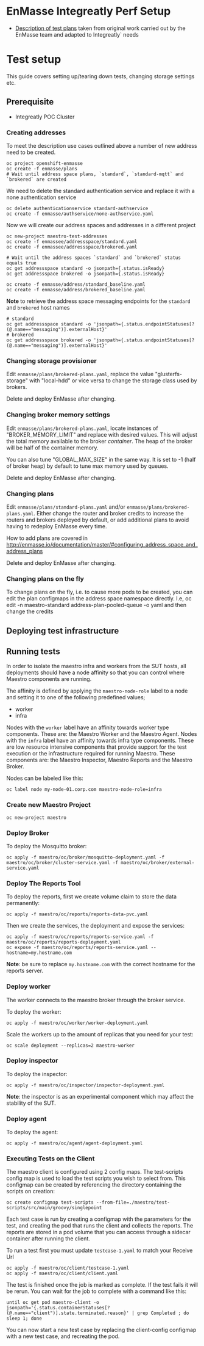 # EnMasse Integreatly Perf Setup

   * [Description of test plans](https://docs.google.com/document/d/1d8HXkpuxtHu1vFoUPmx0BW8AyVIAcvmyFXlKzVK9woI/edit?usp=drive_web&ouid=114847416645920015745) taken from original work carried out by the EnMasse team and adapted to Integreatly` needs

# Test setup

This guide covers setting up/tearing down tests, changing storage settings etc.

## Prerequisite

- Integreatly POC Cluster 

### Creating addresses
To meet the description use cases outlined above a number of new address need to be created.
```
oc project openshift-enmasse
oc create -f enmasse/plans
# Wait until address space plans, `standard`, `standard-mqtt` and `brokered` are created
```
We need to delete the standard authentication service and replace it with a none authentication service
```
oc delete authenticationservice standard-authservice
oc create -f enmasse/authservice/none-authservice.yaml
```
Now we will create our address spaces and addresses in a different project
```
oc new-project maestro-test-addresses
oc create -f enmassee/addressspace/standard.yaml
oc create -f enmassee/addressspace/brokered.yaml

# Wait until the address spaces `standard` and `brokered` status equals true
oc get addressspace standard -o jsonpath={.status.isReady}
oc get addressspace brokered -o jsonpath={.status.isReady}

oc create -f enmasse/address/standard_baseline.yaml 
oc create -f enmasse/address/brokered_baseline.yaml
```
**Note** to retrieve the address space messaging endpoints for the `standard` and `brokered` host names
```
# standard
oc get addressspace standard -o 'jsonpath={.status.endpointStatuses[?(@.name=="messaging")].externalHost}'
# brokered
oc get addressspace brokered -o 'jsonpath={.status.endpointStatuses[?(@.name=="messaging")].externalHost}'
```

### Changing storage provisioner

Edit `enmasse/plans/brokered-plans.yaml`, replace the value "glusterfs-storage" with "local-hdd" or vice versa to change the storage class used by brokers.

Delete and deploy EnMasse after changing.

### Changing broker memory settings

Edit `enmasse/plans/brokered-plans.yaml`, locate instances of "BROKER_MEMORY_LIMIT" and replace with desired values. This will adjust the total memory available to the broker _container_. The heap of the broker will be half of the container memory.

You can also tune "GLOBAL_MAX_SIZE" in the same way. It is set to -1 (half of broker heap) by default to tune max
memory used by queues.

Delete and deploy EnMasse after changing.

### Changing plans

Edit `enmasse/plans/standard-plans.yaml` and/or `enmasse/plans/brokered-plans.yaml`. Either change the router and broker credits to increase the routers and brokers deployed by default, or add additional plans to avoid having to redeploy EnMasse every time.

How to add plans are covered in http://enmasse.io/documentation/master/#configuring_address_space_and_address_plans

Delete and deploy EnMasse after changing.

### Changing plans on the fly

To change plans on the fly, i.e. to cause more pods to be created, you can edit the plan configmaps
in the address space namespace directly. I.e, oc edit -n maestro-standard
address-plan-pooled-queue -o yaml and then change the credits


## Deploying test infrastructure

## Running tests

In order to isolate the maestro infra and workers from the SUT hosts, all deployments should have a node affinity so 
that you can control where Maestro components are running. 

The affinity is defined by applying the `maestro-node-role` label to a node and setting it to one of the following 
predefined values;

* worker
* infra

Nodes with the `worker` label have an affinity towards worker type components. These are: the Maestro Worker and the 
Maestro Agent. Nodes with the `infra` label have an affinity towards infra type components. These are low resource 
intensive components that provide support for the test execution or the infrastructure required for running Maestro. 
These components are: the Maestro Inspector, Maestro Reports and the Maestro Broker.    

Nodes can be labeled like this:

```
oc label node my-node-01.corp.com maestro-node-role=infra
```

### Create new Maestro Project
```
oc new-project maestro
```

### Deploy Broker

To deploy the Mosquitto broker:

```
oc apply -f maestro/oc/broker/mosquitto-deployment.yaml -f maestro/oc/broker/cluster-service.yaml -f maestro/oc/broker/external-service.yaml
```

### Deploy The Reports Tool

To deploy the reports, first we create volume claim to store the data permanently:

```
oc apply -f maestro/oc/reports/reports-data-pvc.yaml
```

Then we create the services, the deployment and expose the services:

```
oc apply -f maestro/oc/reports/reports-service.yaml -f maestro/oc/reports/reports-deployment.yaml
oc expose -f maestro/oc/reports/reports-service.yaml --hostname=my.hostname.com
```

**Note**: be sure to replace `my.hostname.com` with the correct hostname for the reports server.

### Deploy worker
The worker connects to the maestro broker through the broker service.

To deploy the worker:

```
oc apply -f maestro/oc/worker/worker-deployment.yaml
```

Scale the workers up to the amount of replicas that you need for your test: 

```
oc scale deployment --replicas=2 maestro-worker
```

### Deploy inspector

To deploy the inspector:

```
oc apply -f maestro/oc/inspector/inspector-deployment.yaml
``` 

**Note**: the inspector is as an experimental component which may affect the stability of the SUT.

### Deploy agent

To deploy the agent:

```
oc apply -f maestro/oc/agent/agent-deployment.yaml
``` 

### Executing Tests on the Client
The maestro client is configured using 2 config maps. The test-scripts config map is used to load the test scripts you wish to select from. This configmap can be created by referencing the directory containing the scripts on creation:
```
oc create configmap test-scripts --from-file=./maestro/test-scripts/src/main/groovy/singlepoint
```
Each test case is run by creating a configmap with the parameters for the test, and creating the pod that runs the client and collects the reports. The reports are stored in a pod volume that you can access through a sidecar container after running the client.

To run a test first you must update `testcase-1.yaml` to match your Receive Url
```
oc apply -f maestro/oc/client/testcase-1.yaml
oc apply -f maestro/oc/client/client.yaml
```
The test is finished once the job is marked as complete. If the test fails it will be rerun. You can wait for the job to complete with a command like this:
```
until oc get pod maestro-client -o jsonpath='{.status.containerStatuses[?(@.name=="client")].state.terminated.reason}' | grep Completed ; do sleep 1; done
```
You can now start a new test case by replacing the client-config configmap with a new test case, and recreating the pod.
